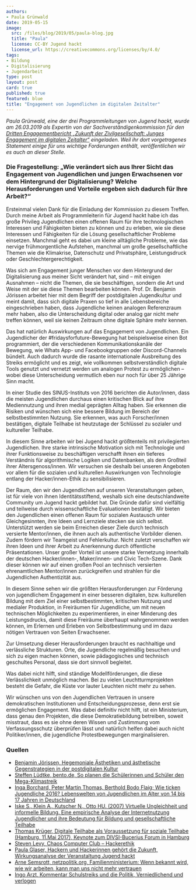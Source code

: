 ```yaml
---
authors:
- Paula Grünwald
date: 2019-05-15
image:
  src: /files/blog/2019/05/paula-blog.jpg
  title: "Paula"
  license: CC-BY Jugend hackt
  license_url: https://creativecommons.org/licenses/by/4.0/
tags:
- Bildung
- Digitalisierung
- Jugendarbeit
type: post
layout: post
card: true
published: true
featured: blue
title: "Engagement von Jugendlichen im digitalen Zeitalter"
---
```

*Paula Grünwald, eine der drei Programmleitungen von Jugend hackt, wurde am 26.03.2019 als Expertin von der Sachverständigenkommission für den [Dritten Engagementbericht „Zukunft der Zivilgesellschaft: Junges Engagement im digitalen Zeitalter“](http://www.dritterengagementbericht.de/) eingeladen. Weil ihr dort vorgetragenes Statement einige für uns wichtige Forderungen enthält, veröffentlichen wir es auch an dieser Stelle*.

### Die Fragestellung: „Wie verändert sich aus Ihrer Sicht das Engagement von Jugendlichen und jungen Erwachsenen vor dem Hintergrund der Digitalisierung? Welche Herausforderungen und Vorteile ergeben sich dadurch für Ihre Arbeit?“

Ersteinmal vielen Dank für die Einladung der Kommission zu diesem Treffen. Durch meine Arbeit als Programmleiterin für Jugend hackt habe ich das große Privileg Jugendlichen einen offenen Raum für ihre technologischen Interessen und Fähigkeiten bieten zu können und zu erleben, wie sie diese Interessen und Fähigkeiten für die Lösung gesellschaftlicher Probleme einsetzen. Manchmal geht es dabei um kleine alltägliche Probleme, wie das nervige frühmorgentliche Aufstehen, manchmal um große gesellschaftliche Themen wie die Klimakrise, Datenschutz und Privatsphäre, Leistungsdruck oder Geschlechtergerechtigkeit.

Was sich am Engagement junger Menschen vor dem Hintergrund der Digitalisierung aus meiner Sicht verändert hat, sind – mit einigen Ausnahmen – nicht die Themen, die sie beschäftigen, sondern die Art und Weise mit der sie diese Themen bearbeiten können. Prof. Dr. Benjamin Jörissen arbeitet hier mit dem Begriff der postdigitalen Jugendkultur und meint damit, dass sich digitale Praxen so tief in alle Lebensbereiche eingeschrieben haben, dass Jugendliche keinen analogen Referenzraum mehr haben, also die Unterscheidung digital oder analog gar nicht mehr treffen können, weil sie keinen Zeitraum ohne digitale Sphäre mehr kennen.

Das hat natürlich Auswirkungen auf das Engagement von Jugendlichen. Ein Jugendlicher der #fridaysforfuture-Bewegung hat beispielsweise einen Bot programmiert, der die verschiedenen Kommunikationskanäle der Bewegung, wie Whats App- und Facebookgruppen oder Discord-Channels bündelt. Auch dadurch wurde die rasante internationale Ausbreitung des Streiks ermöglicht und es zeigt, wie vollkommen selbstverständlich digitale Tools genutzt und vernetzt werden um analogen Protest zu ermöglichen – wobei diese Unterscheidung vermutlich eben nur noch für über 25 Jährige Sinn macht.

In einer Studie des SINUS-Instituts von 2016 berichten die Autor/innen, dass die meisten Jugendlichen durchaus einen kritischen Blick auf ihre Mediennutzung und ihren medial geprägten Alltag haben. Sie erkennen die Risiken und wünschen sich eine bessere Bildung im Bereich der selbstbestimmten Nutzung. Sie erkennen, was auch Forscher/innen bestätigen, digitale Teilhabe ist heutzutage der Schlüssel zu sozialer und kultureller Teilhabe.

In diesem Sinne arbeiten wir bei Jugend hackt größtenteils mit privilegierten Jugendlichen. Ihre starke intrinsische Motivation sich mit Technologie und ihrer Funktionsweise zu beschäftigen verschafft ihnen ein tieferes Verständnis für algorithmische Logiken und Datenbanken, als dem Großteil ihrer Altersgenoss/innen. Wir versuchen sie deshalb bei unseren Angeboten vor allem für die sozialen und kulturellen Auswirkungen von Technologie entlang der Hacker/innen-Ethik zu sensibilisieren.

Der Raum, den wir den Jugendlichen auf unseren Veranstaltungen geben, ist für viele von ihnen Identitätsstiftend, weshalb sich eine deutschlandweite Community um Jugend hackt gebildet hat. Die Gründe dafür sind vielfältig und teilweise durch wissenschaftliche Evaluationen bestätigt. Wir bieten den Jugendlichen einen offenen Raum für sozialen Austausch unter Gleichgesinnten, ihre Ideen und Lernziele stecken sie sich selbst. Unterstützt werden sie beim Erreichen dieser Ziele durch technisch versierte Mentor/innen, die ihnen auch als authentische Vorbilder dienen. Zudem fördern wir Teamgeist und Fehlerkultur. Nicht zuletzt verschaffen wir ihren Ideen und ihrer Arbeit zu Anerkennung durch öffentliche Präsentationen. Unser großer Vorteil ist unsere starke Vernetzung innerhalb der deutschen Hacker/innen-, Maker/innen- und Civic Tech-Szene. Dank dieser können wir auf einen großen Pool an technisch versierten ehrenamtlichen Mentor/innen zurückgreifen und strahlen für die Jugendlichen Authentizität aus.

In diesem Sinne sehen wir die größten Herausforderungen zur Förderung von jugendlichem Engagement in einer besseren digitalen, bzw. kulturellen Bildung mit dem Ziel einer selbstbestimmten, kritischen Nutzung und medialer Produktion, in Freiräumen für Jugendliche, um mit neuen technischen Möglichkeiten zu experimentieren, in einer Minderung des Leistungsdrucks, damit diese Freiräume überhaupt wahrgenommen werden können, im Erlernen und Erleben von Selbstbestimmung und im dazu nötigen Vertrauen von Seiten Erwachsener.

Zur Umsetzung dieser Herausforderungen braucht es nachhaltige und verlässliche Strukturen. Orte, die Jugendliche regelmäßig besuchen und sich zu eigen machen können, sowie pädagogisches und technisch geschultes Personal, dass sie dort sinnvoll begleitet.

Was dabei nicht hilft, sind ständige Modellförderungen, die diese Verlässlichkeit unmöglich machen. Bei zu vielen Leuchtturmprojekten besteht die Gefahr, die Küste vor lauter Leuchten nicht mehr zu sehen.

Wir wünschen uns von den Jugendlichen Vertrauen in unsere demokratischen Institutionen und Entscheidungsprozesse, denn erst sie ermöglichen Engagement. Was dabei definitiv nicht hilft, ist ein Ministerium, dass genau den Projekten, die diese Demokratiebildung betreiben, soweit misstraut, dass es sie ohne deren Wissen und Zustimmung vom Verfassungsschutz überprüfen lässt und natürlich helfen dabei auch nicht Politiker/innen, die jugendliche Protestbewegungen marginalisieren.

### Quellen

+ [Benjamin Jörissen, Hegemoniale Ästhetiken und ästhetische Gegenstrategien in der postdigitalen Kultur](https://joerissen.name/wp-content/uploads/2017/02/J%C3%B6rissen-Benjamin-2016-preprint.-Hegemoniale-%C3%84sthetiken-und-%C3%A4sthetische-Gegenstrategien-in-der-postdigitalen-Kultur.pdf)
+ [Steffen Lüdtke, bento.de, So planen die Schülerinnen und Schüler den Mega-Klimastreik](https://www.bento.de/politik/fridays-for-future-so-planen-schueler-den-mega-klimastreik-a-f1698531-d0f9-4b2a-a9c7-62524a0cdb7c)
+ [Inga Borchard, Peter Martin Thomas, Berthold Bodo Flaig; Wie ticken Jugendliche 2016? Lebenswelten von Jugendlichen im Alter von 14 bis 17 Jahren in Deutschland](https://www.springer.com/de/book/9783658125325)
+ [Iske S., Klein A., Kutscher N., Otto HU. (2007) Virtuelle Ungleichheit und informelle Bildung. Eine empirische Analyse der Internetnutzung Jugendlicher und ihre Bedeutung für Bildung und gesellschaftliche Teilhabe](https://link.springer.com/chapter/10.1007/978-3-531-90519-8_4)
+ [Thomas Krüger, Digitale Teilhabe als Voraussetzung für soziale Teilhabe (Hamburg, 11.Mai 2017), Keynote zum DIVSI-Bucerius Forum in Hamburg](http://www.bpb.de/presse/248495/digitale-teilhabe-als-voraussetzung-fuer-soziale-teilhabe-hamburg-11-mai-2017)
+ [Steven Levy, Chaos Computer Club – Hackerethik](https://www.ccc.de/de/hackerethik%EF%BB%BF)
+ [Paula Glaser, Hackern und Hackerinnen gehört die Zukunft, Wirkungsanalyse der Veranstaltung Jugend hackt](https://jugendhackt.org/wp-content/uploads/2015/03/Jugend-hackt-Vollversion.pdf)
+ [Arne Semsrott, netzpolitik.org, Familienministerium: Wenn bekannt wird, wie wir arbeiten, kann man uns nicht mehr vertrauen](https://netzpolitik.org/2019/familienministerium-wenn-bekannt-wird-wie-wir-arbeiten-kann-man-uns-nicht-mehr-vertrauen/)
+ [Ingo Arzt, Kommentar Schulstreiks und die Politik, Verniedlichend und verlogen](https://www.taz.de/!5578317/)
